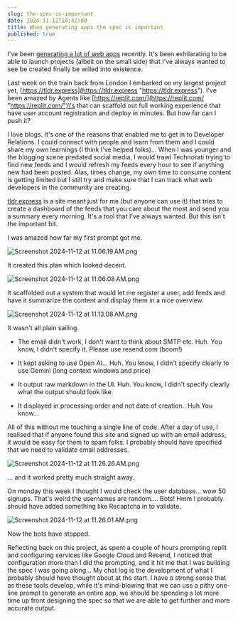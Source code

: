 ```yaml
---
slug: the-spec-is-important
date: 2024-11-12T10:42:00
title: When generating apps the spec is important
published: true
---
```


I\'ve been [generating a lot of web apps](https://paul.kinlan.me/generated-web-apps/ "https://paul.kinlan.me/generated-web-apps/") recently. It\'s been exhilarating to be able to launch projects (albeit on the small side) that I\'ve always wanted to see be created finally be willed into existence.

Last week on the train back from London I embarked on my largest project yet, [https://tldr.express](https://tldr.express "https://tldr.express"). I\'ve been amazed by Agents like [https://replit.com/](https://replit.com/ "https://replit.com/")\'s that can scaffold out full working experience that have user account registration and deploy in minutes. But how far can I push it?

I love blogs. It\'s one of the reasons that enabled me to get in to Developer Relations. I could connect with people and learn from them and I could share my own learnings (I think I\'ve helped folks)... When I was younger and the blogging scene predated social media, I would trawl Technorati trying to find new feeds and I would refresh my feeds every hour to see if anything new had been posted. Alas, times change, my own time to consume content is getting limited but I still try and make sure that I can track what web developers in the community are creating.

[tldr.express](http://tldr.express "http://tldr.express") is a site meant just for me (but anyone can use it) that tries to create a dashboard of the feeds that you care about the most and send you a summary every morning. It\'s a tool that I\'ve always wanted. But this isn\'t the important bit.

I was amazed how far my first prompt got me.

![Screenshot 2024-11-12 at 11.06.19 AM.png](/images/Screenshot%202024-11-12%20at%2011.06.19%E2%80%AFAM.png)

It created this plan which looked decent.

![Screenshot 2024-11-12 at 11.06.08 AM.png](/images/Screenshot%202024-11-12%20at%2011.06.08%E2%80%AFAM.png)

It scaffolded out a system that would let me register a user, add feeds and have it summarize the content and display them in a nice overview.

![Screenshot 2024-11-12 at 11.13.08 AM.png](/images/Screenshot%202024-11-12%20at%2011.13.08%E2%80%AFAM.png)

It wasn\'t all plain sailing.

* The email didn\'t work, I don\'t want to think about SMTP etc. Huh. You know, I didn\'t specify it. Please use resend.com (boom!)

* It kept asking to use Open AI... Huh. You know, I didn\'t specify clearly to use Gemini (long context windows and price)

* It output raw markdown in the UI. Huh. You know, I didn\'t specify clearly what the output should look like.

* It displayed in processing order and not date of creation.. Huh You know...

All of this without me touching a single line of code. After a day of use, I realised that if anyone found this site and signed up with an email address, it would be easy for them to spam folks. I probably should have specified that we need to validate email addresses.

![Screenshot 2024-11-12 at 11.26.26 AM.png](/images/Screenshot%202024-11-12%20at%2011.26.26%E2%80%AFAM.png)

... and it worked pretty much straight away.

On monday this week I thought I would check the user database... wow 50 signups. That\'s weird the usernames are random.... Bots! Hmm I probably should have added something like Recaptcha in to validate.

![Screenshot 2024-11-12 at 11.26.01 AM.png](/images/Screenshot%202024-11-12%20at%2011.26.01%E2%80%AFAM.png)

Now the bots have stopped.

Reflecting back on this project, as spent a couple of hours prompting replit and configuring services like Google Cloud and Resend, I noticed that configuration more than I did the prompting, and it hit me that I was building the spec I was going along... My chat log is the development of what I probably should have thought about at the start. I have a strong sense that as these tools develop, while it's mind-blowing that we can use a pithy one-line prompt to generate an entire app, we should be spending a lot more time up front designing the spec so that we are able to get further and more accurate output.
